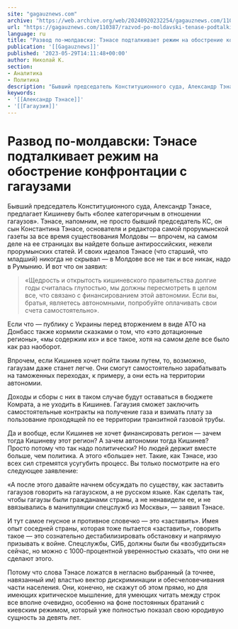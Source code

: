```yaml
---
site: "gagauznews.com"
archive: "https://web.archive.org/web/20240920232254/gagauznews.com/110387/razvod-po-moldavski-tenase-podtalkivaet-rezhim-na-obostrenie-konfrontatsii-s-gagauzami.html"
url: "https://gagauznews.com/110387/razvod-po-moldavski-tenase-podtalkivaet-rezhim-na-obostrenie-konfrontatsii-s-gagauzami.html"
language: ru
title: "Развод по-молдавски: Тэнасе подталкивает режим на обострение конфронтации с гагаузами"
publication: '[[Gagauznews]]'
published: '2023-05-29T14:11:48+00:00'
author: Николай К.
section:
- Аналитика
- Политика
description: "Бывший председатель Конституционного суда, Александр Тэнасе, предлагает Кишиневу быть «более категоричным в отношении гагаузов». Тэнасе, напомним, не просто бывший председатель КС, он сын Константина Тэнасе, основателя и редактора самой прорумынской газеты за все время существования Молдовы — впрочем, на самом деле на ее страницах вы найдете больше антироссийских, нежели прорумынских статей. И своих идеалов Тэнасе (что старший, что младший) никогда не скрывал — в Молдове все не так и все никак, надо в Румынию. И вот что он заявил: «Щедрость и открытость кишиневского правительства долгие годы считалась глупостью, мы должны пересмотреть в целом все, что связано с финансированием этой автономии. […]"
keywords:
- '[[Александр Тэнасе]]'
- '[[Гагаузия]]'
---
```


# Развод по-молдавски: Тэнасе подталкивает режим на обострение конфронтации с гагаузами

Бывший председатель Конституционного суда, Александр Тэнасе, предлагает Кишиневу быть «более категоричным в отношении гагаузов». Тэнасе, напомним, не просто бывший председатель КС, он сын Константина Тэнасе, основателя и редактора самой прорумынской газеты за все время существования Молдовы — впрочем, на самом деле на ее страницах вы найдете больше антироссийских, нежели прорумынских статей. И своих идеалов Тэнасе (что старший, что младший) никогда не скрывал — в Молдове все не так и все никак, надо в Румынию. И вот что он заявил:

> «Щедрость и открытость кишиневского правительства долгие годы считалась глупостью, мы должны пересмотреть в целом все, что связано с финансированием этой автономии. Если вы, братья, являетесь автономными, попробуйте оплачивать свои счета самостоятельно».

Если что — публику с Украины перед вторжением в виде АТО на Донбасс также кормили сказками о том, что «это дотационные регионы», «мы содержим их» и все такое, хотя на самом деле все было как раз наоборот.

Впрочем, если Кишинев хочет пойти таким путем, то, возможно, гагаузам даже станет легче. Они смогут самостоятельно зарабатывать на таможенных переходах, к примеру, а они есть на территории автономии.

Доходы и сборы с них в таком случае будут оставаться в бюджете Комрата, а не уходить в Кишинев. Гагаузия сможет заключить самостоятельные контракты на получение газа и взимать плату за пользование проходящей по ее территории транзитной газовой трубы.

Да и вообще, если Кишинев не хочет финансировать регион — зачем тогда Кишиневу этот регион? А зачем автономии тогда Кишинев? Просто потому что так надо политически? Но людей держит вместе больше, чем политика. А этого «больше» нет. Такие, как Тэнасе, изо всех сил стремятся усугубить процесс. Вы только посмотрите на его следующее заявление:

«А после этого давайте начнем обсуждать по существу, как заставить гагаузов говорить на гагаузском, а не русском языке. Как сделать так, чтобы гагаузы были гражданами страны, а не ненавидели ее, и не ввязывались в манипуляции спецслужб из Москвы», — заявил Тэнасе.

И тут самое гнусное и противное словечко — это «заставить». Имея опыт соседней страны, которая тоже пытается «заставить», говорить такое — это сознательно дестабилизировать обстановку и напрямую призывать к войне. Спецслужбы, СИБ, должны были бы «возбудиться» сейчас, но можно с 1000-процентной уверенностью сказать, что они не сделают этого.

Потому что слова Тэнасе ложатся в негласно выбранный (а точнее, навязанный им) властью вектор дискриминации и обесчеловечивания части населения. Они, конечно, не скажут об этом прямо, но для имеющих критическое мышление, для умеющих читать между строк все вполне очевидно, особенно на фоне постоянных братаний с киевским режимом, который уже полностью показал свою юродивую сущность за девять лет.